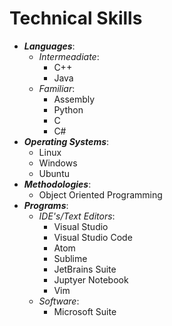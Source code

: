 # Technical Skills 
- __*Languages*__:
    - *Intermeadiate*:
        - C++
        - Java
    - *Familiar*:
        - Assembly
        - Python
        - C
        - C#
- __*Operating Systems*__:
    - Linux
    - Windows
    - Ubuntu
- __*Methodologies*__:
    - Object Oriented Programming
- __*Programs*__:
    - *IDE's/Text Editors*:
        - Visual Studio
        - Visual Studio Code
        - Atom
        - Sublime
        - JetBrains Suite
        - Juptyer Notebook
        - Vim
    - *Software*:
        - Microsoft Suite 
